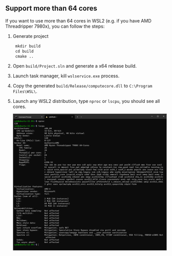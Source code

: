 ## Support more than 64 cores

If you want to use more than 64 cores in WSL2 (e.g. if you have AMD Threadripper 7980x), you can follow the steps:

1. Generate project

        mkdir build
        cd build
        cmake ..

1. Open `build/Project.sln` and generate a x64 release build.

1. Launch task manager, kill `wslservice.exe` process.

1. Copy the generated `build/Release/computecore.dll` to `C:\Program Files\WSL\`.

1. Launch any WSL2 distribution, type `nproc` or `lscpu`, you should see all cores.

    ![use more than 64 cores in WSL2](img/use.more.than.64.cores.png)
